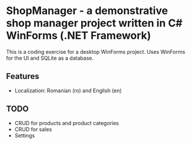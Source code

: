 # ShopManager - a demonstrative shop manager project written in C# WinForms (.NET Framework)

This is a coding exercise for a desktop WinForms project. Uses WinForms for the UI and SQLite as a database.

## Features

- Localization: Romanian (ro) and English (en)

## TODO

- CRUD for products and product categories
- CRUD for sales
- Settings